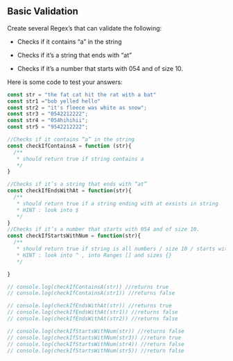 ## Basic Validation

Create several Regex’s that can validate the following:

- Checks if it contains “a” in the string

- Checks if it’s a string that ends with “at”

- Checks if it’s a number that starts with 054 and of size 10.

Here is some code to test your answers:

```js
const str = "the fat cat hit the rat with a bat"
const str1 ="bob yelled hello"
const str2 = "it's fleece was white as snow";
const str3 = "0542212222";
const str4 = "054hihihii";
const str5 = "9542212222";

//Checks if it contains “a” in the string
const checkIfContainsA = function (str){
  /**
   * should return true if string contains a
   */
}

//Checks if it’s a string that ends with “at”
const checkIfEndsWithAt = function(str){
  /**
   * should return true if a string ending with at exsists in string
   * HINT : look into $
   */
}
//Checks if it’s a number that starts with 054 and of size 10.
const checkIfStartsWithNum = function(str){
  /**
   * should return true if string is all numbers / size 10 / starts with 054
   * HINT : look into ^ , into Ranges [] and sizes {}
   */

}

// console.log(checkIfContainsA(str)) //returns true
// console.log(checkIfContainsA(str1)) //returns false

// console.log(checkIfEndsWithAt(str)) //returns true
// console.log(checkIfEndsWithAt(str1)) //returns false
// console.log(checkIfEndsWithAt(str2)) //returns false

// console.log(checkIfStartsWithNum(str)) //returns false
// console.log(checkIfStartsWithNum(str3)) //return true
// console.log(checkIfStartsWithNum(str4)) //return false
// console.log(checkIfStartsWithNum(str5)) //return false
```